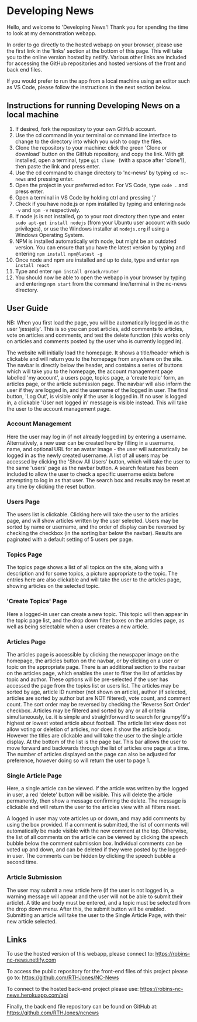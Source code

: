 # Developing News #

Hello, and welcome to 'Developing News'! Thank you for spending the time to look at my demonstration webapp. 

In order to go directly to the hosted webapp on your browser, please use the first link in the 'links' section at the bottom of this page. This will take you to the online version hosted by netlify. Various other links are included for accessing the GitHub repositories and hosted versions of the front and back end files. 

If you would prefer to run the app from a local machine using an editor such as VS Code, please follow the instructions in the next section below.

## Instructions for running Developing News on a local machine ##

1. If desired, fork the repository to your own GitHub account.
2. Use the cd command in your terminal or command line interface to change to the directory into which you wish to copy the files.
3. Clone the repository to your machine: click the green 'Clone or download' button on the GitHub repository, and copy the link. With git installed, open a terminal, type `git clone ` (with a space after 'clone'!), then paste the link and press enter. 
4. Use the cd command to change directory to 'nc-news' by typing `cd nc-news` and pressing enter.
5. Open the project in your preferred editor. For VS Code, type `code .` and press enter.
6. Open a terminal in VS Code by holding ctrl and pressing 'j'
7. Check if you have node.js or npm installed by typing and entering `node -v` and `npm -v` respectively.
8. If node.js is not installed, go to your root directory then type and enter `sudo apt-get install nodejs` (from your Ubuntu user account with sudo privileges), or use the Windows installer at `nodejs.org` if using a Windows Operating System. 
9. NPM is installed automatically with node, but might be an outdated version. You can ensure that you have the latest version by typing and entering `npm install npm@latest -g`
10. Once node and npm are installed and up to date, type and enter `npm install react`
11. Type and enter `npm install @reach/router`
12. You should now be able to open the webapp in your browser by typing and entering `npm start` from the command line/terminal in the nc-news directory.

## User Guide ##

NB: When you first load the page, you will be automatically logged in as the user 'jessjelly'. This is so you can post articles, add comments to articles, vote on articles and comments, and test the delete function (this works only on articles and comments posted by the user who is currently logged in).

The website will initially load the homepage. It shows a title/header which is clickable and will return you to the homepage from anywhere on the site. The navbar is directly below the header, and contains a series of buttons which will take you to the homepage, the account management page labelled 'my account', a users page, topics page, a 'create topic' form, an articles page, or the article submission page. The navbar will also inform the user if they are logged in, and the username of the logged in user. The final button, 'Log Out', is visible only if the user is logged in. If no user is logged in, a clickable 'User not logged in' message is visible instead. This will take the user to the account management page.


### Account Management ###

Here the user may log in (if not already logged in) by entering a username. Alternatively, a new user can be created here by filling in a username, name, and optional URL for an avatar image - the user will automatically be logged in as the newly created username. A list of all users may be accessed by clicking the 'Show All Users' button, which will take the user to the same 'users' page as the navbar button. A search feature has been included to allow the user to check a specific username exists before attempting to log in as that user. The search box and results may be reset at any time by clicking the reset button.


### Users Page ###

The users list is clickable. Clicking here will take the user to the articles page, and will show articles written by the user selected. Users may be sorted by name or username, and the order of display can be reversed by checking the checkbox (in the sorting bar below the navbar). Results are paginated with a default setting of 5 users per page.


### Topics Page ###

The topics page shows a list of all topics on the site, along with a description and for some topics, a picture appropriate to the topic. The entries here are also clickable and will take the user to the articles page, showing articles on the selected topic.


### 'Create Topics' Page ###

Here a logged-in user can create a new topic. This topic will then appear in the topic page list, and the drop down filter boxes on the articles page, as well as being selectable when a user creates a new article.

### Articles Page ###

The articles page is accessible by clicking the newspaper image on the homepage, the articles button on the navbar, or by clicking on a user or topic on the appropriate page. There is an additional section to the navbar on the articles page, which enables the user to filter the list of articles by topic and author. These options will be pre-selected if the user has accessed the page from the topics list or users list. The articles may be sorted by age, article ID number (not shown on article), author (if selected, articles are sorted by author but are NOT filtered), vote count, and comment count. The sort order may be reversed by checking the 'Reverse Sort Order' checkbox. Articles may be filtered and sorted by any or all criteria simultaneously, i.e. it is simple and straightforward to search for grumpy19's highest or lowest voted article about football. The article list view does not allow voting or deletion of articles, nor does it show the article body. However the titles are clickable and will take the user to the single article display. At the bottom of the list is the page bar. This bar allows the user to move forward and backwards through the list of articles one page at a time. The number of articles displayed on the page can also be adjusted for preference, however doing so will return the user to page 1.

### Single Article Page ###

Here, a single article can be viewed. If the article was written by the logged in user, a red 'delete' button will be visible. This will delete the article permanently, then show a message confirming the delete. The message is clickable and will return the user to the articles view with all filters reset. 

A logged in user may vote articles up or down, and may add comments by using the box provided. If a comment is submitted, the list of comments will automatically be made visible with the new comment at the top. Otherwise, the list of all comments on the article can be viewed by clicking the speech bubble below the comment submission box. Individual comments can be voted up and down, and can be deleted if they were posted by the logged-in user. The comments can be hidden by clicking the speech bubble a second time.


### Article Submission ###

The user may submit a new article here (if the user is not logged in, a warning message will appear and the user will not be able to submit their article). A title and body must be entered, and a topic must be selected from the drop down menu. After this, the submit button will be enabled. Submitting an article will take the user to the Single Article Page, with their new article selected.

## Links ##

To use the hosted version of this webapp, please connect to: https://robins-nc-news.netlify.com

To access the public repository for the front-end files of this project please go to: https://github.com/RTHJones/NC-News

To connect to the hosted back-end project please use: https://robins-nc-news.herokuapp.com/api

Finally, the back end file repository can be found on GitHub at: https://github.com/RTHJones/ncnews